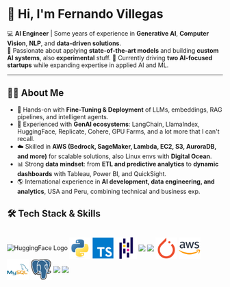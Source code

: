 # 👋 Hi, I'm Fernando Villegas   

💻 **AI Engineer** | Some years of experience in **Generative AI**, **Computer Vision**, **NLP**, and **data-driven solutions**.  
🚀 Passionate about applying **state-of-the-art models** and building **custom AI systems**, also **experimental** stuff.
🌱 Currently driving  **two AI-focused startups** while expanding expertise in applied AI and ML.  

---

## 🧑‍💻 About Me  
- 🤖 Hands-on with **Fine-Tuning & Deployment** of LLMs, embeddings, RAG pipelines, and intelligent agents.  
- 🧠 Experienced with **GenAI ecosystems**: LangChain, LlamaIndex, HuggingFace, Replicate, Cohere, GPU Farms, and a lot more that I can't recall.  
- ☁️ Skilled in **AWS (Bedrock, SageMaker, Lambda, EC2, S3, AuroraDB, and more)** for scalable solutions, also Linux envs with **Digital Ocean**.  
- 📊 Strong **data mindset**: from **ETL and predictive analytics** to **dynamic dashboards** with Tableau, Power BI, and QuickSight.  
- 🌎 International experience in **AI development, data engineering, and analytics**, USA and Peru, combining technical and business exp.  

## 🛠️ Tech Stack & Skills  

<div style="display: inline_block;"><br>
  <img align="center" height="50" src="https://logo.svgcdn.com/l/hugging-face.svg" alt="HuggingFace Logo" />
  <!-- Languages -->
  <img align="center" height="50" src="https://github.com/devicons/devicon/blob/master/icons/python/python-original.svg" />
  <img align="center" height="50" src="https://github.com/devicons/devicon/blob/master/icons/typescript/typescript-original.svg" />
  <!-- Python Libraries -->
  <img align="center" height="50" src="https://raw.githubusercontent.com/devicons/devicon/master/icons/pandas/pandas-original.svg" />
  <img align="center" height="50" src="https://upload.wikimedia.org/wikipedia/commons/0/05/Scikit_learn_logo_small.svg" />
  <img align="center" height="50" src="https://www.vectorlogo.zone/logos/tensorflow/tensorflow-icon.svg" />
  <img align="center" height="50" src="https://github.com/devicons/devicon/blob/master/icons/pytorch/pytorch-original.svg" />
  <!-- Cloud -->
  <img align="center" height="50" src="https://github.com/devicons/devicon/blob/master/icons/amazonwebservices/amazonwebservices-original-wordmark.svg" />
  <!-- Databases -->
  <img align="center" height="50" src="https://github.com/devicons/devicon/blob/master/icons/mysql/mysql-original-wordmark.svg" />
  <img align="center" height="50" src="https://github.com/devicons/devicon/blob/master/icons/postgresql/postgresql-original.svg" />
  <img align="center" height="50" src="https://cdn.worldvectorlogo.com/logos/microsoft-sql-server-1.svg" />
  <!-- Visualization -->
  <img align="center" height="45" src="https://dataliticaec.com/wp-content/uploads/2023/04/power-bi-logo-datalitica-min.png" />
</div>  
